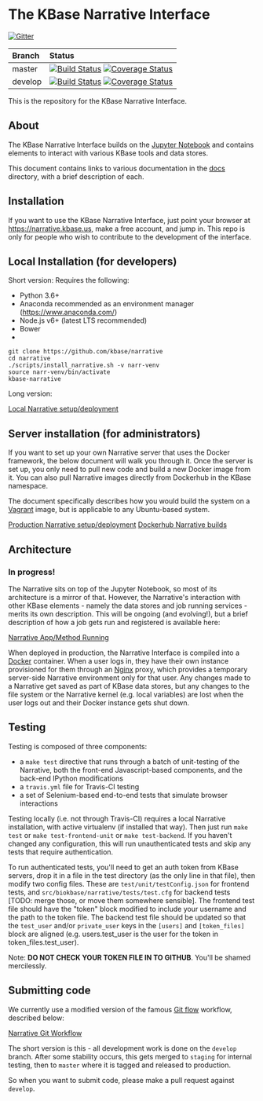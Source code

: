 # The KBase Narrative Interface

[![Gitter](https://badges.gitter.im/Join%20Chat.svg)](https://gitter.im/kbase/narrative?utm_source=badge&utm_medium=badge&utm_campaign=pr-badge&utm_content=badge)

| Branch | Status |
| :--- | :--- |
| master | [![Build Status](https://travis-ci.org/kbase/narrative.svg?branch=master)](https://travis-ci.org/kbase/narrative) [![Coverage Status](https://coveralls.io/repos/kbase/narrative/badge.svg?branch=master)](https://coveralls.io/r/kbase/narrative?branch=master) |
| develop | [![Build Status](https://travis-ci.org/kbase/narrative.svg?branch=develop)](https://travis-ci.org/kbase/narrative) [![Coverage Status](https://coveralls.io/repos/kbase/narrative/badge.svg?branch=develop)](https://coveralls.io/r/kbase/narrative?branch=develop)|

This is the repository for the KBase Narrative Interface.

## About

The KBase Narrative Interface builds on the [Jupyter Notebook](http://jupyter.org) and contains elements to interact with various KBase tools and data stores.

This document contains links to various documentation in the [docs](docs) directory, with a brief description of each.

## Installation
If you want to use the KBase Narrative Interface, just point your browser at https://narrative.kbase.us, make a free account, and jump in. This repo is only for people who wish to contribute to the development of the interface.

## Local Installation (for developers)
Short version:
Requires the following:
* Python 3.6+
* Anaconda recommended as an environment manager (https://www.anaconda.com/)
* Node.js v6+ (latest LTS recommended)
* Bower
* 
```
git clone https://github.com/kbase/narrative
cd narrative
./scripts/install_narrative.sh -v narr-venv
source narr-venv/bin/activate
kbase-narrative
```

Long version:

[Local Narrative setup/deployment](docs/install/local_install.md)

## Server installation (for administrators)

If you want to set up your own Narrative server that uses the Docker framework, the below document will walk you through it. Once the server is set up, you only need to pull new code and build a new Docker image from it. You can also pull Narrative images directly from Dockerhub in the KBase namespace.

The document specifically describes how you would build the system on a [Vagrant](https://www.vagrantup.com) image, but is applicable to any Ubuntu-based system.

[Production Narrative setup/deployment](docs/install/deployment.md)
[Dockerhub Narrative builds](docs/install/dockerhub_builds.md)

## Architecture

### In progress!

The Narrative sits on top of the Jupyter Notebook, so most of its architecture is a mirror of that. However, the Narrative's interaction with other KBase elements - namely the data stores and job running services - merits its own description. This will be ongoing (and evolving!), but a brief description of how a job gets run and registered is available here:

[Narrative App/Method Running](docs/developer/narrative_app_error_states.md)

When deployed in production, the Narrative Interface is compiled into a [Docker](https://www.docker.com) container. When a user logs in, they have their own instance provisioned for them through an [Nginx](http://nginx.org) proxy, which provides a temporary server-side Narrative environment only for that user. Any changes made to a Narrative get saved as part of KBase data stores, but any changes to the file system or the Narrative kernel (e.g. local variables) are lost when the user logs out and their Docker instance gets shut down.

## Testing

Testing is composed of three components:

- a `make test` directive that runs through a batch of unit-testing of the Narrative, both the front-end Javascript-based components, and the back-end IPython modifications
- a `travis.yml` file for Travis-CI testing
- a set of Selenium-based end-to-end tests that simulate browser interactions

Testing locally (i.e. not through Travis-CI) requires a local Narrative installation, with active virtualenv (if installed that way). Then just run `make test` or `make test-frontend-unit` or `make test-backend`. If you haven't changed any configuration, this will run unauthenticated tests and skip any tests that require authentication.

To run authenticated tests, you'll need to get an auth token from KBase servers, drop it in a file in the test directory (as the only line in that file), then modify two config files. These are `test/unit/testConfig.json` for frontend tests, and `src/biokbase/narrative/tests/test.cfg` for backend tests [TODO: merge those, or move them somewhere sensible]. The frontend test file should have the "token" block modified to include your username and the path to the token file. The backend test file should be updated so that the `test_user` and/or `private_user` keys in the `[users]` and `[token_files]` block are aligned (e.g. users.test_user is the user for the token in token_files.test_user).

Note: **DO NOT CHECK YOUR TOKEN FILE IN TO GITHUB**. You'll be shamed mercilessly.


## Submitting code

We currently use a modified version of the famous [Git flow](http://drewfradette.ca/a-simpler-successful-git-branching-model/) workflow, described below:

[Narrative Git Workflow](docs/git-workflow.md)

The short version is this - all development work is done on the `develop` branch. After some stability occurs, this gets merged to `staging` for internal testing, then to `master` where it is tagged and released to production.

So when you want to submit code, please make a pull request against `develop`.
